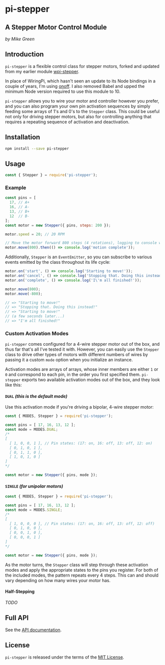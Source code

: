 # pi-stepper
## A Stepper Motor Control Module

_by Mike Green_

## Introduction

`pi-stepper` is a flexible control class for stepper motors, forked and updated from my earlier module [wpi-stepper](https://github.com/mikedamage/wpi-stepper).

In place of WiringPi, which hasn't seen an update to its Node bindings in a couple of years, I'm using [onoff](https://www.npmjs.com/package/onoff). I also removed Babel and upped the minimum Node version required to use this module to 10.

`pi-stepper` allows you to wire your motor and controller however you prefer, and you can also program your own pin activation sequences by simply feeding some arrays of 1's and 0's to the `Stepper` class. This could be useful not only for driving stepper motors, but also for controlling anything that requires a repeating sequence of activation and deactivation.

## Installation

```sh
npm install --save pi-stepper
```

## Usage

```js
const { Stepper } = require('pi-stepper');
```

### Example

```js
const pins = [
  17, // A+
  16, // A-
  13, // B+
  12  // B-
];
const motor = new Stepper({ pins, steps: 200 });

motor.speed = 20; // 20 RPM

// Move the motor forward 800 steps (4 rotations), logging to console when done:
motor.move(800).then(() => console.log('motion complete'));
```

Additionally, `Stepper` is an `EventEmitter`, so you can subscribe to various events emitted by the class throughout its life cycle:

```js
motor.on('start', () => console.log('Starting to move!'));
motor.on('cancel', () => console.log('Stopping that. Doing this instead!'));
motor.on('complete', () => console.log('I\'m all finished!'));

motor.move(800);
motor.move(-800);

// => "Starting to move!"
// => "Stopping that. Doing this instead!"
// => "Starting to move!"
// (a few seconds later...)
// => "I'm all finished!"

```

### Custom Activation Modes

`pi-stepper` comes configured for a 4-wire stepper motor out of the box, and thus far that's all I've tested it with. However, you can easily use the `Stepper` class to drive other types of motors with different numbers of wires by passing it a custom `mode` option when you initialize an instance.

Activation modes are arrays of arrays, whose inner members are either `1` or `0` and correspond to each pin, in the order you first specified them. `pi-stepper` exports two available activation modes out of the box, and they look like this:

#### `DUAL` _(this is the default mode)_

Use this activation mode if you're driving a bipolar, 4-wire stepper motor:

```js
const { MODES, Stepper } = require('pi-stepper');

const pins = [ 17, 16, 13, 12 ];
const mode = MODES.DUAL;
/*
[
  [ 1, 0, 0, 1 ], // Pin states: (17: on, 16: off, 13: off, 12: on)
  [ 0, 1, 0, 1 ],
  [ 0, 1, 1, 0 ],
  [ 1, 0, 1, 0 ]
]
*/

const motor = new Stepper({ pins, mode });
```

#### `SINGLE` _(for unipolar motors)_

```js
const { MODES, Stepper } = require('pi-stepper');

const pins = [ 17, 16, 13, 12 ];
const mode = MODES.SINGLE;
/*
[
  [ 1, 0, 0, 0 ], // Pin states: (17: on, 16: off, 13: off, 12: off)
  [ 0, 1, 0, 0 ],
  [ 0, 0, 1, 0 ],
  [ 0, 0, 0, 1 ]
]
*/

const motor = new Stepper({ pins, mode });
```

As the motor turns, the `Stepper` class will step through these activation modes and apply the appropriate states to the pins you register. For both of the included modes, the pattern repeats every 4 steps. This can and should vary depending on how many wires your motor has.

#### Half-Stepping

_TODO_

## Full API

See the [API documentation](doc/api.md).

## License

`pi-stepper` is released under the terms of the [MIT License](./LICENSE).
